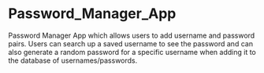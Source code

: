 # Password_Manager_App
Password Manager App which allows users to add username and password pairs. Users can search up a saved username to see the password and can also generate a random password for a specific username when adding it to the database of usernames/passwords.
